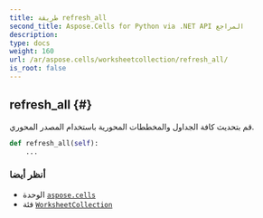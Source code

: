 ```yaml
---
title: طريقة refresh_all
second_title: Aspose.Cells for Python via .NET API المراجع
description:
type: docs
weight: 160
url: /ar/aspose.cells/worksheetcollection/refresh_all/
is_root: false
---
```

##  refresh_all {#}
قم بتحديث كافة الجداول والمخططات المحورية باستخدام المصدر المحوري.



```python
def refresh_all(self):
    ...
```





###  أنظر أيضا
* الوحدة [`aspose.cells`](../../)
* فئة [`WorksheetCollection`](/cells/python-net/ar/aspose.cells/worksheetcollection)
